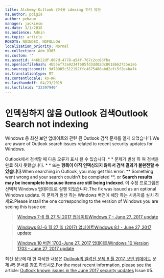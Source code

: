 ```yaml
---
title: Alchemy-Outlook 검색을 idexing 하지 않음
ms.author: pdigia
author: pebaum
manager: jackiesm
ms.date: 3/1/2018
ms.audience: Admin
ms.topic: article
ROBOTS: NOINDEX, NOFOLLOW
localization_priority: Normal
ms.collection: Adm_O365
ms.custom: ''
ms.assetid: 446b22df-807d-4778-a54f-767c2cc83fba
ms.openlocfilehash: 4b55ef73a9234f605fd3dd02dc801866273be1a6
ms.sourcegitcommit: 9d78905c512192ffc4675468abd2efc5f2e4baf4
ms.translationtype: MT
ms.contentlocale: ko-KR
ms.lasthandoff: 04/23/2019
ms.locfileid: "32397940"
---
```

# <a name="outlook-search-not-indexing"></a><span data-ttu-id="47b84-102">인덱싱하지 않음 Outlook 검색</span><span class="sxs-lookup"><span data-stu-id="47b84-102">Outlook Search not indexing</span></span>

<span data-ttu-id="47b84-103">Windows 용 최신 보안 업데이트와 관련 된 Outlook 검색 문제를 알게 되었습니다.</span><span class="sxs-lookup"><span data-stu-id="47b84-103">We are aware of Outlook search issues related to recent security updates for Windows.</span></span>
  
<span data-ttu-id="47b84-104">Outlook에서 검색할 때 다음 오류가 표시 될 수 있습니다. \* \* 문제가 발생 하 여 검색을 완료 하지 못했습니다. \* \* 또는 **항목이 아직 인덱싱되지 않아서 검색 결과가 불완전할 수 있습니다**.</span><span class="sxs-lookup"><span data-stu-id="47b84-104">When searching in Outlook, you may get this error: \*\* Something went wrong and your search couldn't be completed \*\*, or **Search results may be incomplete because items are still being indexed**.</span></span> <span data-ttu-id="47b84-105">이 수정 프로그램은 선택적 Windows 업데이트로 실행 되었습니다.</span><span class="sxs-lookup"><span data-stu-id="47b84-105">The fix was issued as an optional Windows update.</span></span> <span data-ttu-id="47b84-106">이 문제가 발생 하는 Windows 버전에 해당 하는 사용자를 설치 하세요.</span><span class="sxs-lookup"><span data-stu-id="47b84-106">Please install the one corresponding to the version of Windows you are seeing this issue on:</span></span> 
  
> [<span data-ttu-id="47b84-107">Windows 7-6 월 27 일 2017 업데이트</span><span class="sxs-lookup"><span data-stu-id="47b84-107">Windows 7 - June 27, 2017 update</span></span>](https://support.microsoft.com/kb/4022168.aspx)
    
> [<span data-ttu-id="47b84-108">Windows 8.1-6 월 27 일 (2017) 업데이트</span><span class="sxs-lookup"><span data-stu-id="47b84-108">Windows 8.1 - June 27, 2017 update</span></span>](https://support.microsoft.com/kb/4022720.aspx)
    
> [<span data-ttu-id="47b84-109">Windows 10 버전 1703-June 27, 2017 업데이트</span><span class="sxs-lookup"><span data-stu-id="47b84-109">Windows 10 Version 1703 - June 27, 2017 update</span></span>](https://support.microsoft.com/kb/4022716.aspx)
    
<span data-ttu-id="47b84-110">최신 정보에 대 한 자세한 내용은 [Outlook의 알려진 문제 6 월 2017 보안 업데이트](https://support.office.com/article/Outlook-known-issues-in-the-June-2017-security-updates-3F6DBFFD-8505-492D-B19F-B3B89369ED9B.aspx) 문제 #5 문서를 참조 하십시오.</span><span class="sxs-lookup"><span data-stu-id="47b84-110">For the most recent information, please see the article: [Outlook known issues in the June 2017 security updates](https://support.office.com/article/Outlook-known-issues-in-the-June-2017-security-updates-3F6DBFFD-8505-492D-B19F-B3B89369ED9B.aspx) Issue #5.</span></span> 
  

